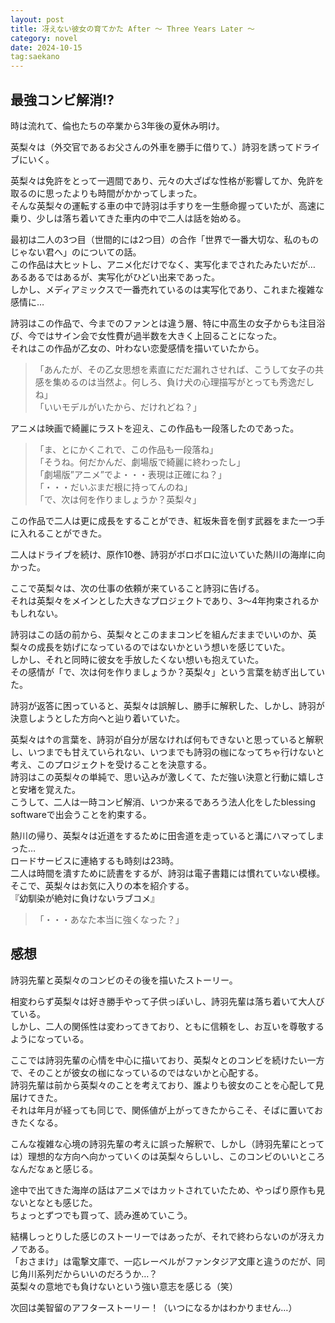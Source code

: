 ```yaml
---
layout: post
title: 冴えない彼女の育てかた After 〜 Three Years Later 〜
category: novel
date: 2024-10-15
tag:saekano
---
```


## 最強コンビ解消!?

時は流れて、倫也たちの卒業から3年後の夏休み明け。  

英梨々は（外交官であるお父さんの外車を勝手に借りて、）詩羽を誘ってドライブにいく。  

英梨々は免許をとって一週間であり、元々の大ざぱな性格が影響してか、免許を取るのに思ったよりも時間がかかってしまった。  
そんな英梨々の運転する車の中で詩羽は手すりを一生懸命握っていたが、高速に乗り、少しは落ち着いてきた車内の中で二人は話を始める。  

最初は二人の3つ目（世間的には2つ目）の合作「世界で一番大切な、私のものじゃない君へ」のについての話。  
この作品は大ヒットし、アニメ化だけでなく、実写化までされたみたいだが…  
あるあるではあるが、実写化がひどい出来であった。  
しかし、メディアミックスで一番売れているのは実写化であり、これまた複雑な感情に…  

詩羽はこの作品で、今までのファンとは違う層、特に中高生の女子からも注目浴び、今ではサイン会で女性費が過半数を大きく上回ることになった。  
それはこの作品が乙女の、叶わない恋愛感情を描いていたから。  

> 「あんたが、その乙女思想を素直にだだ漏れさせれば、こうして女子の共感を集めるのは当然よ。何しろ、負け犬の心理描写がとっても秀逸だしね」  
> 「いいモデルがいたから、だけれどね？」

アニメは映画で綺麗にラストを迎え、この作品も一段落したのであった。  
> 「ま、とにかくこれで、この作品も一段落ね」  
> 「そうね。何だかんだ、劇場版で綺麗に終わったし」  
> 「劇場版”アニメ”でよ・・・表現は正確にね？」  
> 「・・・だいぶまだ根に持ってんのね」  
> 「で、次は何を作りましょうか？英梨々」

この作品で二人は更に成長をすることができ、紅坂朱音を倒す武器をまた一つ手に入れることができた。  

二人はドライブを続け、原作10巻、詩羽がボロボロに泣いていた熱川の海岸に向かった。  

ここで英梨々は、次の仕事の依頼が来ていること詩羽に告げる。  
それは英梨々をメインとした大きなプロジェクトであり、3〜4年拘束されるかもしれない。  

詩羽はこの話の前から、英梨々とこのままコンビを組んだままでいいのか、英梨々の成長を妨げになっているのではないかという想いを感じていた。  
しかし、それと同時に彼女を手放したくない想いも抱えていた。  
その感情が「で、次は何を作りましょうか？英梨々」という言葉を紡ぎ出していた。  

詩羽が返答に困っていると、英梨々は誤解し、勝手に解釈した、しかし、詩羽が決意しようとした方向へと辿り着いていた。  

英梨々は↑の言葉を、詩羽が自分が居なければ何もできないと思っていると解釈し、いつまでも甘えていられない、いつまでも詩羽の枷になってちゃ行けないと考え、このプロジェクトを受けることを決意する。  
詩羽はこの英梨々の単純で、思い込みが激しくて、ただ強い決意と行動に嬉しさと安堵を覚えた。  
こうして、二人は一時コンビ解消、いつか来るであろう法人化をしたblessing softwareで出会うことを約束する。  

熱川の帰り、英梨々は近道をするために田舎道を走っていると溝にハマってしまった…  
ロードサービスに連絡するも時刻は23時。  
二人は時間を潰すために読書をするが、詩羽は電子書籍には慣れていない模様。  
そこで、英梨々はお気に入りの本を紹介する。  
『幼馴染が絶対に負けないラブコメ』

> 「・・・あなた本当に強くなった？」

## 感想

詩羽先輩と英梨々のコンビのその後を描いたストーリー。  

相変わらず英梨々は好き勝手やって子供っぽいし、詩羽先輩は落ち着いて大人びている。  
しかし、二人の関係性は変わってきており、ともに信頼をし、お互いを尊敬するようになっている。  

ここでは詩羽先輩の心情を中心に描いており、英梨々とのコンビを続けたい一方で、そのことが彼女の枷になっているのではないかと心配する。  
詩羽先輩は前から英梨々のことを考えており、誰よりも彼女のことを心配して見届けてきた。  
それは年月が経っても同じで、関係値が上がってきたからこそ、そばに置いておきたくなる。  

こんな複雑な心境の詩羽先輩の考えに誤った解釈で、しかし（詩羽先輩にとっては）理想的な方向へ向かっていくのは英梨々らしいし、このコンビのいいところなんだなぁと感じる。  

途中で出てきた海岸の話はアニメではカットされていたため、やっぱり原作も見ないとなとも感じた。  
ちょっとずつでも買って、読み進めていこう。  

結構しっとりした感じのストーリーではあったが、それで終わらないのが冴えカノである。  
「おさまけ」は電撃文庫で、一応レーベルがファンタジア文庫と違うのだが、同じ角川系列だからいいのだろうか…？  
英梨々の意地でも負けないという強い意志を感じる（笑）  

次回は美智留のアフターストーリー！（いつになるかはわかりません…）
